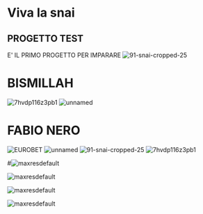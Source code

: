 # Viva la snai
## PROGETTO TEST
E' IL PRIMO PROGETTO PER IMPARARE
![91-snai-cropped-25](https://github.com/user-attachments/assets/0f30bc3c-46fe-45c1-b233-0a0db6d4ef05)

# BISMILLAH
![7hvdp116z3pb1](https://github.com/user-attachments/assets/ea02a383-aa20-4d8b-b538-9b70d8b393c9)
![unnamed](https://github.com/user-attachments/assets/fbe024d2-69b8-42f1-b9ed-413322022b14)

# FABIO NERO
![EUROBET](https://github.com/user-attachments/assets/01e81ec5-f3e7-4255-94ff-a079bfd33f2a)
![unnamed](https://github.com/user-attachments/assets/383cfc5c-dcd0-4b3e-aa22-073c54f25707)
![91-snai-cropped-25](https://github.com/user-attachments/assets/33b1b0e5-6234-4f29-a3c8-9511a37bdf2b)
![7hvdp116z3pb1](https://github.com/user-attachments/assets/555ef645-9ae2-4203-8e49-86245e8f031c)

#![maxresdefault](https://github.com/user-attachments/assets/45ffd1b4-957d-4cad-b8cb-9cdc40bea15a)

![maxresdefault](https://github.com/user-attachments/assets/45ffd1b4-957d-4cad-b8cb-9cdc40bea15a)

![maxresdefault](https://github.com/user-attachments/assets/45ffd1b4-957d-4cad-b8cb-9cdc40bea15a)

![maxresdefault](https://github.com/user-attachments/assets/45ffd1b4-957d-4cad-b8cb-9cdc40bea15a)
